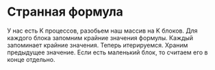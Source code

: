 # Странная формула

У нас есть K процессов, разобьем наш массив на K блоков. Для каждого блока запомним крайние значения формулы.
Каждый запоминает крайние значения. Теперь итерируемся. Храним предыдущее значение. Если есть маленький блок, то считаем его в конце отдельно.
